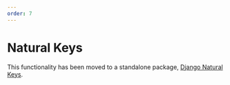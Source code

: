 ```yaml
---
order: 7
---
```


Natural Keys
============

This functionality has been moved to a standalone package, [Django Natural Keys].

[Django Natural Keys]: https://github.com/wq/django-natural-keys
